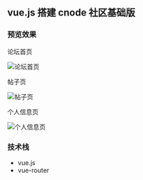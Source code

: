 ## vue.js 搭建 cnode 社区基础版

### 预览效果

论坛首页

![论坛首页](https://github.com/lalalazero/cnode/pictures/cnode1.jpeg)

帖子页

![帖子页](https://github.com/lalalazero/cnode/pictures/cnode2.jpeg)

个人信息页

![个人信息页](https://github.com/lalalazero/cnode/pictures/cnode3.jpeg)

### 技术栈

- vue.js
- vue-router

